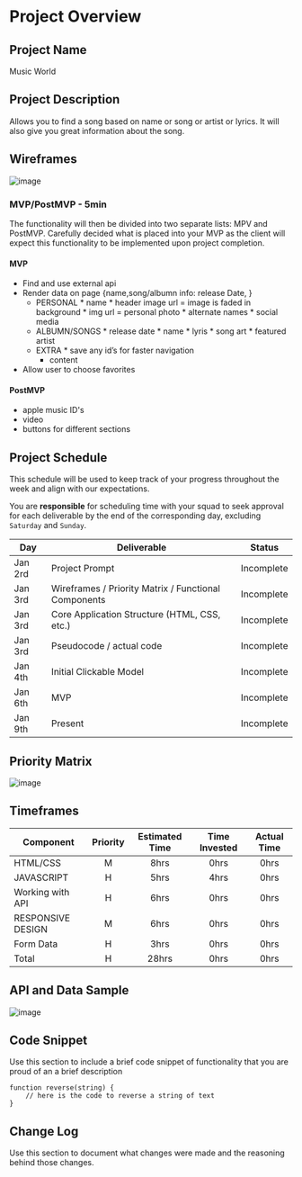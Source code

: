 # Project Overview

## Project Name

Music World

## Project Description

Allows you to find a song based on name or song or artist or lyrics. It will also give you great information about the song.


## Wireframes

![image](https://media.git.generalassemb.ly/user/25135/files/6d092a80-2db1-11ea-9f05-1c7dc7193efb)

### MVP/PostMVP - 5min

The functionality will then be divided into two separate lists: MPV and PostMVP.  Carefully decided what is placed into your MVP as the client will expect this functionality to be implemented upon project completion.  

#### MVP 

- Find and use external api 
- Render data on page {name,song/albumn info: release Date, } 
	* PERSONAL 
    		* name
    		* header image url = image is faded in background
    		* img url = personal photo
    		* alternate names
    		* social media
	* ALBUMN/SONGS
    		* release date
    		* name
    		* lyris
    		* song art
    		* featured artist
	* EXTRA
    		* save any id’s for faster navigation
   		 * content
- Allow user to choose favorites 
 

#### PostMVP 

* apple music ID's
* video
* buttons for different sections
    
## Project Schedule

This schedule will be used to keep track of your progress throughout the week and align with our expectations.  

You are **responsible** for scheduling time with your squad to seek approval for each deliverable by the end of the corresponding day, excluding `Saturday` and `Sunday`.

|  Day | Deliverable | Status
|---|---| ---|
|Jan 2rd| Project Prompt | Incomplete
|Jan 3rd| Wireframes / Priority Matrix / Functional Components | Incomplete
|Jan 3rd| Core Application Structure (HTML, CSS, etc.) | Incomplete
|Jan 3rd| Pseudocode / actual code | Incomplete
|Jan 4th| Initial Clickable Model  | Incomplete
|Jan 6th| MVP | Incomplete
|Jan 9th| Present | Incomplete

## Priority Matrix

![image](https://media.git.generalassemb.ly/user/25135/files/14687a80-2e0f-11ea-9836-f622fd729baf)

## Timeframes


| Component | Priority | Estimated Time | Time Invested | Actual Time |
| --- | :---: |  :---: | :---: | :---: |
| HTML/CSS | M | 8hrs | 0hrs | 0hrs |
| JAVASCRIPT | H | 5hrs | 4hrs | 0hrs |
| Working with API | H | 6hrs| 0hrs | 0hrs |
| RESPONSIVE DESIGN | M | 6hrs | 0hrs | 0hrs|
| Form Data | H | 3hrs | 0hrs | 0hrs|
| Total | H | 28hrs| 0hrs | 0hrs |

## API and Data Sample

![image](https://media.git.generalassemb.ly/user/25135/files/09b2d480-2d80-11ea-9022-396ee7afcab5)


## Code Snippet

Use this section to include a brief code snippet of functionality that you are proud of an a brief description  

```
function reverse(string) {
	// here is the code to reverse a string of text
}
```

## Change Log
 Use this section to document what changes were made and the reasoning behind those changes.
